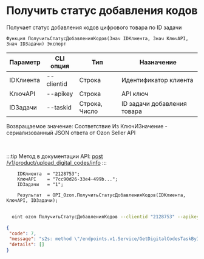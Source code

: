 ﻿---
sidebar_position: 19
---

# Получить статус добавления кодов
 Получает статус добавления кодов цифрового товара по ID задачи



`Функция ПолучитьСтатусДобавленияКодов(Знач IDКлиента, Знач КлючAPI, Знач IDЗадачи) Экспорт`

  | Параметр | CLI опция | Тип | Назначение |
  |-|-|-|-|
  | IDКлиента | --clientid | Строка | Идентификатор клиента |
  | КлючAPI | --apikey | Строка | API ключ |
  | IDЗадачи | --taskid | Строка, Число | ID задачи добавления товара |

  
  Возвращаемое значение:   Соответствие Из КлючИЗначение - сериализованный JSON ответа от Ozon Seller API

<br/>

:::tip
Метод в документации API: [post /v1/product/upload_digital_codes/info](https://docs.ozon.ru/api/seller/#operation/ProductAPI_UploadDigitalCodeInfo)
:::
<br/>


```bsl title="Пример кода"
    IDКлиента  = "2128753";
    КлючAPI    = "7cc90d26-33e4-499b...";
    IDЗадачи   = "1";

    Результат  = OPI_Ozon.ПолучитьСтатусДобавленияКодов(IDКлиента, КлючAPI, IDЗадачи);
```



```sh title="Пример команды CLI"
    
  oint ozon ПолучитьСтатусДобавленияКодов --clientid "2128753" --apikey "7cc90d26-33e4-499b..." --taskid %taskid%

```

```json title="Результат"
{
 "code": 7,
 "message": "s2s: method \"/endpoints.v1.Service/GetDigitalCodesTaskByID\" is not allowed for the provided access tokens: permission denied",
 "details": []
}
```
